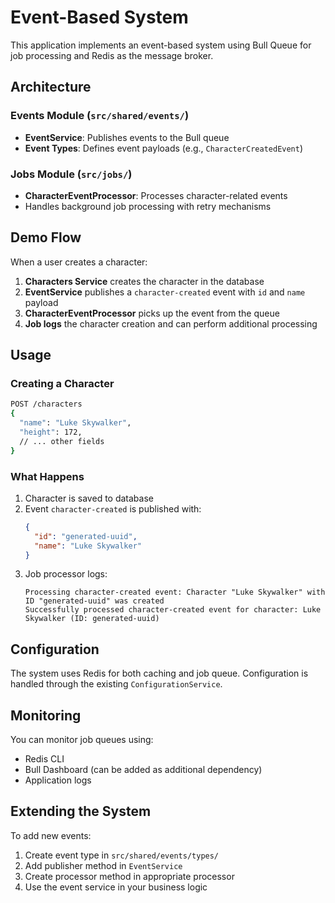 # Event-Based System

This application implements an event-based system using Bull Queue for job processing and Redis as the message broker.

## Architecture

### Events Module (`src/shared/events/`)

- **EventService**: Publishes events to the Bull queue
- **Event Types**: Defines event payloads (e.g., `CharacterCreatedEvent`)

### Jobs Module (`src/jobs/`)

- **CharacterEventProcessor**: Processes character-related events
- Handles background job processing with retry mechanisms

## Demo Flow

When a user creates a character:

1. **Characters Service** creates the character in the database
2. **EventService** publishes a `character-created` event with `id` and `name` payload
3. **CharacterEventProcessor** picks up the event from the queue
4. **Job logs** the character creation and can perform additional processing

## Usage

### Creating a Character

```bash
POST /characters
{
  "name": "Luke Skywalker",
  "height": 172,
  // ... other fields
}
```

### What Happens

1. Character is saved to database
2. Event `character-created` is published with:
   ```json
   {
     "id": "generated-uuid",
     "name": "Luke Skywalker"
   }
   ```
3. Job processor logs:
   ```
   Processing character-created event: Character "Luke Skywalker" with ID "generated-uuid" was created
   Successfully processed character-created event for character: Luke Skywalker (ID: generated-uuid)
   ```

## Configuration

The system uses Redis for both caching and job queue. Configuration is handled through the existing `ConfigurationService`.

## Monitoring

You can monitor job queues using:

- Redis CLI
- Bull Dashboard (can be added as additional dependency)
- Application logs

## Extending the System

To add new events:

1. Create event type in `src/shared/events/types/`
2. Add publisher method in `EventService`
3. Create processor method in appropriate processor
4. Use the event service in your business logic

